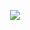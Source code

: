 <p align="center"

[![](https://i.postimg.cc/2685DBx4/Untitled100-20241010222044.png)](https://rentry.co/504)

<p aligen="center"

</p
